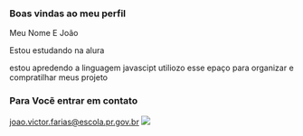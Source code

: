 ### Boas vindas ao meu perfil

Meu Nome E João

Estou estudando na alura

estou apredendo a linguagem javascipt
utiliozo esse epaço para organizar 
e compratilhar meus projeto

### Para Vocẽ entrar em contato 

joao.victor.farias@escola.pr.gov.br 
![](https://media.tenor.com/1hEG3p6vAE8AAAAi/ninja-ninja-gaiden.gif)
